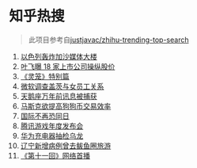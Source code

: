 # 知乎热搜

> 此项目参考自[justjavac/zhihu-trending-top-search](https://github.com/justjavac/zhihu-trending-top-search/blob/main/utils.ts)

<!-- BEGIN -->
  <!-- 最后更新时间:Mon May 17 2021 06:14:53 GMT+0000 (Coordinated Universal Time) -->
  1. [以色列轰炸加沙媒体大楼](https://www.zhihu.com/search?q=以色列)
1. [叶飞曝 18 家上市公司操纵股价](https://www.zhihu.com/search?q=叶飞)
1. [《灵笼》特别篇](https://www.zhihu.com/search?q=灵笼)
1. [微软调查盖茨与女员工关系](https://www.zhihu.com/search?q=比尔盖茨)
1. [天鹅座万年前讯息被捕获](https://www.zhihu.com/search?q=天鹅座)
1. [马斯克欲提高狗狗币交易效率](https://www.zhihu.com/search?q=马斯克)
1. [国际不再恐同日](https://www.zhihu.com/search?q=国际不再恐同日)
1. [腾讯游戏年度发布会](https://www.zhihu.com/search?q=腾讯游戏)
1. [华为充电器抽检乌龙](https://www.zhihu.com/search?q=华为充电器)
1. [辽宁新增病例曾去鲅鱼圈旅游](https://www.zhihu.com/search?q=辽宁新增)
1. [《第十一回》网络首播](https://www.zhihu.com/search?q=第十一回)
  <!-- END -->